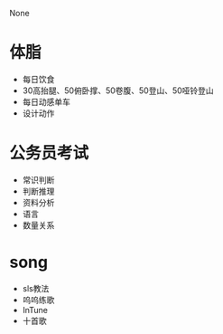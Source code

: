 None
#  体脂

- 每日饮食
- 30高抬腿、50俯卧撑、50卷腹、50登山、50哑铃登山
- 每日动感单车
- 设计动作

# 公务员考试
- 常识判断
- 判断推理
- 资料分析
- 语言
- 数量关系

# song
- sls教法
- 呜呜练歌
- InTune
- 十首歌


